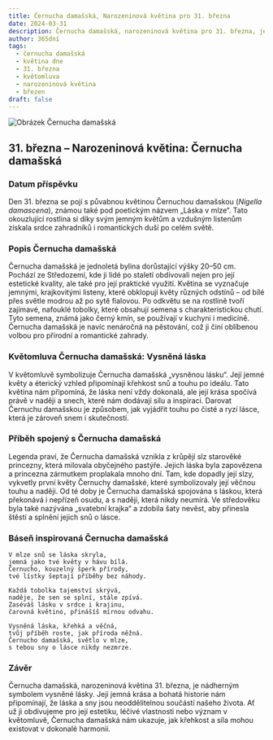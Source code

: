 ```yaml
---
title: Černucha damašská, Narozeninová květina pro 31. března
date: 2024-03-31
description: Černucha damašská, narozeninová květina pro 31. března, je symbolem Vysněná láska. Objevte její jedinečný význam, fascinující příběhy a poezii, která oslavuje její krásu.
author: 365dní
tags:
  - černucha damašská
  - květina dne
  - 31. března
  - květomluva
  - narozeninová květina
  - březen
draft: false
---
```


![Obrázek Černucha damašská](https://cdn.pixabay.com/photo/2017/02/04/20/59/nigella-damascena-miss-jekyll-2038376_640.jpg#center)


## 31. března – Narozeninová květina: Černucha damašská

### Datum příspěvku

Den 31. března se pojí s půvabnou květinou Černuchou damašskou (_Nigella damascena_), známou také pod poetickým názvem „Láska v mlze“. Tato okouzlující rostlina si díky svým jemným květům a vzdušným listenům získala srdce zahradníků i romantických duší po celém světě.

### Popis Černucha damašská

Černucha damašská je jednoletá bylina dorůstající výšky 20–50 cm. Pochází ze Středozemí, kde ji lidé po staletí obdivovali nejen pro její estetické kvality, ale také pro její praktické využití. Květina se vyznačuje jemnými, krajkovitými listeny, které obklopují květy různých odstínů – od bílé přes světle modrou až po sytě fialovou. Po odkvětu se na rostlině tvoří zajímavé, nafouklé tobolky, které obsahují semena s charakteristickou chutí. Tyto semena, známá jako černý kmín, se používají v kuchyni i medicíně. Černucha damašská je navíc nenáročná na pěstování, což ji činí oblíbenou volbou pro přírodní a romantické zahrady.

### Květomluva Černucha damašská: Vysněná láska

V květomluvě symbolizuje Černucha damašská „vysněnou lásku“. Její jemné květy a éterický vzhled připomínají křehkost snů a touhu po ideálu. Tato květina nám připomíná, že láska není vždy dokonalá, ale její krása spočívá právě v naději a snech, které nám dodávají sílu a inspiraci. Darovat Černuchu damašskou je způsobem, jak vyjádřit touhu po čisté a ryzí lásce, která je zároveň snem i skutečností.

### Příběh spojený s Černucha damašská

Legenda praví, že Černucha damašská vznikla z krůpějí slz starověké princezny, která milovala obyčejného pastýře. Jejich láska byla zapovězena a princezna zármutkem proplakala mnoho dní. Tam, kde dopadly její slzy, vykvetly první květy Černuchy damašské, které symbolizovaly její věčnou touhu a naději. Od té doby je Černucha damašská spojována s láskou, která překonává i nepřízeň osudu, a s nadějí, která nikdy neumírá. Ve středověku byla také nazývána „svatební krajka“ a zdobila šaty nevěst, aby přinesla štěstí a splnění jejich snů o lásce.

### Báseň inspirovaná Černucha damašská

```
V mlze snů se láska skryla,  
jemná jako tvé květy v hávu bílá.  
Černucho, kouzelný šperk přírody,  
tvé lístky šeptají příběhy bez náhody.

Každá tobolka tajemství skrývá,  
naděje, že sen se splní, stále zpívá.  
Zaséváš lásku v srdce i krajinu,  
čarovná květino, přinášíš mírnou odvahu.

Vysněná láska, křehká a věčná,  
tvůj příběh roste, jak příroda něžná.  
Černucho damašská, světlo v mlze,  
s tebou sny o lásce nikdy nezmrze.  
```

### Závěr

Černucha damašská, narozeninová květina 31. března, je nádherným symbolem vysněné lásky. Její jemná krása a bohatá historie nám připomínají, že láska a sny jsou neoddělitelnou součástí našeho života. Ať už ji obdivujeme pro její estetiku, léčivé vlastnosti nebo význam v květomluvě, Černucha damašská nám ukazuje, jak křehkost a síla mohou existovat v dokonalé harmonii.
